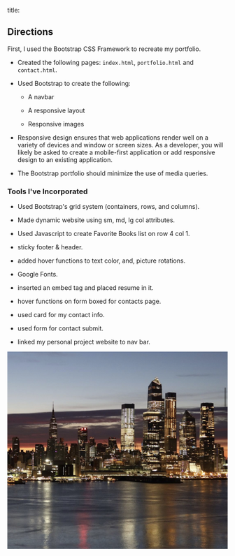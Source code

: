 title: 


## Directions

First, I used the Bootstrap CSS Framework to recreate my portfolio. 

* Created the following pages: `index.html`, `portfolio.html` and `contact.html`.

* Used Bootstrap to create the following:

   * A navbar

   * A responsive layout

   * Responsive images

   
* Responsive design ensures that web applications render well on a variety of devices and window or screen sizes. As a developer, you will likely be asked to create a mobile-first application or add responsive design to an existing application.
* The Bootstrap portfolio should minimize the use of media queries.



### Tools I've Incorporated

- Used Bootstrap's grid system (containers, rows, and columns).

-  Made dynamic website using sm, md, lg col attributes.

- Used Javascript to create Favorite Books list on row 4 col 1.

- sticky footer & header.

- added hover functions to text color, and, picture rotations.

- Google Fonts.

- inserted an embed tag and placed resume in it. 

- hover functions on form boxed for contacts page.

- used card for my contact info.

- used form for contact submit.

- linked my personal project website to nav bar. 

![New York City](./assets/skyline.jpg "My Home")
